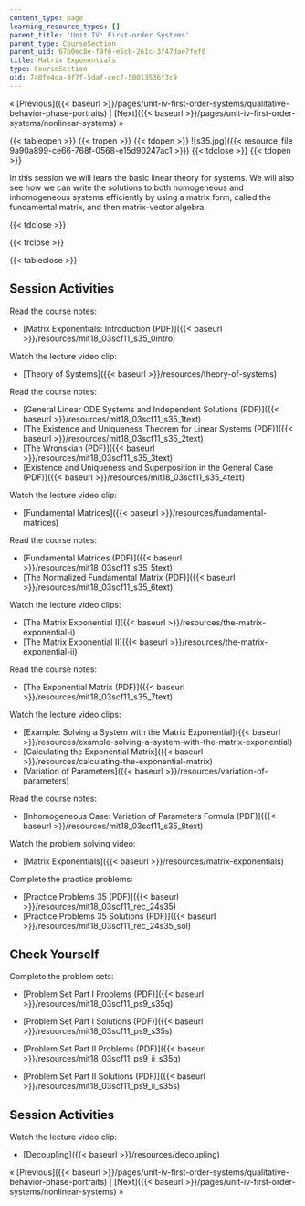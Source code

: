 ```yaml
---
content_type: page
learning_resource_types: []
parent_title: 'Unit IV: First-order Systems'
parent_type: CourseSection
parent_uid: 67b0ec8e-f9f6-e5cb-261c-3f47dae7fef0
title: Matrix Exponentials
type: CourseSection
uid: 740fe4ca-9f7f-5daf-cec7-50013536f3c9
---
```


« [Previous]({{< baseurl >}}/pages/unit-iv-first-order-systems/qualitative-behavior-phase-portraits) | [Next]({{< baseurl >}}/pages/unit-iv-first-order-systems/nonlinear-systems) »

{{< tableopen >}}
{{< tropen >}}
{{< tdopen >}}
![s35.jpg]({{< resource_file 9a90a899-ce66-768f-0568-e15d90247ac1 >}})
{{< tdclose >}}
{{< tdopen >}}


In this session we will learn the basic linear theory for systems. We will also see how we can write the solutions to both homogeneous and inhomogeneous systems efficiently by using a matrix form, called the fundamental matrix, and then matrix-vector algebra.


{{< tdclose >}}

{{< trclose >}}

{{< tableclose >}}

Session Activities
------------------

Read the course notes:

*   [Matrix Exponentials: Introduction (PDF)]({{< baseurl >}}/resources/mit18_03scf11_s35_0intro)

Watch the lecture video clip:

*   [Theory of Systems]({{< baseurl >}}/resources/theory-of-systems)

Read the course notes:

*   [General Linear ODE Systems and Independent Solutions (PDF)]({{< baseurl >}}/resources/mit18_03scf11_s35_1text)
*   [The Existence and Uniqueness Theorem for Linear Systems (PDF)]({{< baseurl >}}/resources/mit18_03scf11_s35_2text)
*   [The Wronskian (PDF)]({{< baseurl >}}/resources/mit18_03scf11_s35_3text)
*   [Existence and Uniqueness and Superposition in the General Case (PDF)]({{< baseurl >}}/resources/mit18_03scf11_s35_4text)

Watch the lecture video clip:

*   [Fundamental Matrices]({{< baseurl >}}/resources/fundamental-matrices)

Read the course notes:

*   [Fundamental Matrices (PDF)]({{< baseurl >}}/resources/mit18_03scf11_s35_5text)
*   [The Normalized Fundamental Matrix (PDF)]({{< baseurl >}}/resources/mit18_03scf11_s35_6text)

Watch the lecture video clips:

*   [The Matrix Exponential I]({{< baseurl >}}/resources/the-matrix-exponential-i)
*   [The Matrix Exponential II]({{< baseurl >}}/resources/the-matrix-exponential-ii)

Read the course notes:

*   [The Exponential Matrix (PDF)]({{< baseurl >}}/resources/mit18_03scf11_s35_7text)

Watch the lecture video clips:

*   [Example: Solving a System with the Matrix Exponential]({{< baseurl >}}/resources/example-solving-a-system-with-the-matrix-exponential)
*   [Calculating the Exponential Matrix]({{< baseurl >}}/resources/calculating-the-exponential-matrix)
*   [Variation of Parameters]({{< baseurl >}}/resources/variation-of-parameters)

Read the course notes:

*   [Inhomogeneous Case: Variation of Parameters Formula (PDF)]({{< baseurl >}}/resources/mit18_03scf11_s35_8text)

Watch the problem solving video:

*   [Matrix Exponentials]({{< baseurl >}}/resources/matrix-exponentials)

Complete the practice problems:

*   [Practice Problems 35 (PDF)]({{< baseurl >}}/resources/mit18_03scf11_rec_24s35)
*   [Practice Problems 35 Solutions (PDF)]({{< baseurl >}}/resources/mit18_03scf11_rec_24s35_sol)

Check Yourself
--------------

Complete the problem sets:

*   [Problem Set Part I Problems (PDF)]({{< baseurl >}}/resources/mit18_03scf11_ps9_s35q)
*   [Problem Set Part I Solutions (PDF)]({{< baseurl >}}/resources/mit18_03scf11_ps9_s35s)
  
*   [Problem Set Part II Problems (PDF)]({{< baseurl >}}/resources/mit18_03scf11_ps9_ii_s35q)
*   [Problem Set Part II Solutions (PDF)]({{< baseurl >}}/resources/mit18_03scf11_ps9_ii_s35s)

Session Activities
------------------

Watch the lecture video clip:

*   [Decoupling]({{< baseurl >}}/resources/decoupling)

« [Previous]({{< baseurl >}}/pages/unit-iv-first-order-systems/qualitative-behavior-phase-portraits) | [Next]({{< baseurl >}}/pages/unit-iv-first-order-systems/nonlinear-systems) »